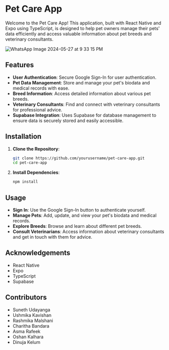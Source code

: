 # Pet Care App

Welcome to the Pet Care App! This application, built with React Native and Expo using TypeScript, is designed to help pet owners manage their pets' data efficiently and access valuable information about pet breeds and veterinary consultants.

![WhatsApp Image 2024-05-27 at 9 33 15 PM](https://github.com/5-Fine-Felines/Dingo-expo-latest/assets/71070307/94ba848b-e062-4a57-a464-fe2e7710f447)

## Features

- **User Authentication**: Secure Google Sign-In for user authentication.
- **Pet Data Management**: Store and manage your pet's biodata and medical records with ease.
- **Breed Information**: Access detailed information about various pet breeds.
- **Veterinary Consultants**: Find and connect with veterinary consultants for professional advice.
- **Supabase Integration**: Uses Supabase for database management to ensure data is securely stored and easily accessible.

## Installation

1. **Clone the Repository**:
   ```sh
   git clone https://github.com/yourusername/pet-care-app.git
   cd pet-care-app
2. **Install Dependencies**:
   ```sh
   npm install

## Usage

- **Sign In**: Use the Google Sign-In button to authenticate yourself.
- **Manage Pets**: Add, update, and view your pet's biodata and medical records.
- **Explore Breeds**: Browse and learn about different pet breeds.
- **Consult Veterinarians**: Access information about veterinary consultants and get in touch with them for advice.

## Acknowledgements

- React Native
- Expo
- TypeScript
- Supabase

## Contributors
 - Suneth Udayanga
 - Ushmika Kavishan
 - Rashmika Malshani
 - Charitha Bandara
 - Asma Rafeek
 - Oshan Kalhara
 - Dinuja Kelum

